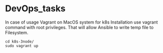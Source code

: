 # DevOps_tasks
In case of usage Vagrant on MacOS system for k8s Installation use vagrant command with root privileges. That will allow Ansible to write temp file to Filesystem.
```
cd k8s-3node/
sudo vagrant up
```
